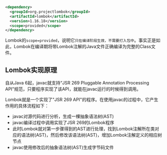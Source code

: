 ```xml
<dependency>
  <groupId>org.projectlombok</groupId>
  <artifactId>lombok</artifactId>
  <version>1.16.18</version>
  <scope>provided</scope>
</dependency>
```

Lombok的`scope=provided`，说明它`只在编译阶段生效，不需要打入包中`。事实正是如此，Lombok在编译期将带Lombok注解的Java文件正确编译为完整的Class文件。

## Lombok实现原理

自从Java 6起，javac就支持“JSR 269 Pluggable Annotation Processing API”规范，只要程序实现了该API，就能在javac运行的时候得到调用。

Lombok就是一个实现了"JSR 269 API"的程序。在使用javac的过程中，它产生作用的具体流程如下：

- javac对源代码进行分析，生成一棵抽象语法树(AST)
- javac编译过程中调用实现了JSR 269的Lombok程序
- 此时Lombok就对第一步骤得到的AST进行处理，找到Lombok注解所在类对应的语法树(AST)，然后修改该语法树(AST)，增加Lombok注解定义的相应树节点
- javac使用修改后的抽象语法树(AST)生成字节码文件












